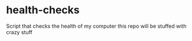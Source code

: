 # health-checks
Script that checks the health of my computer
this repo will be stuffed with crazy stuff
